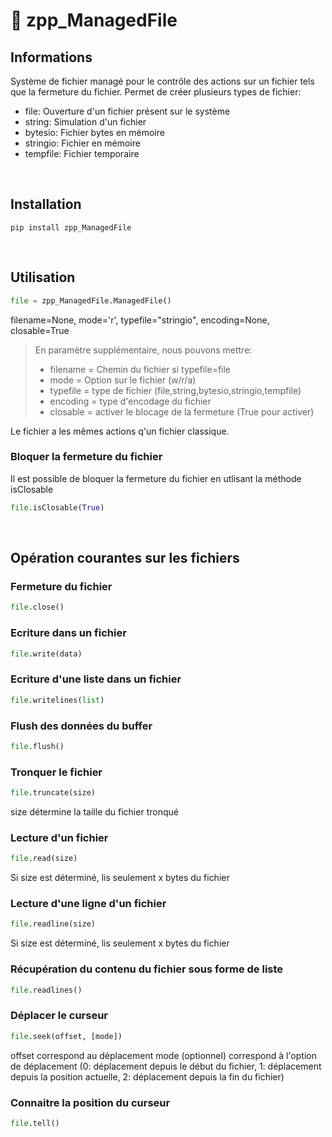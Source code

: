 # :floppy_disk: zpp_ManagedFile
## Informations
Système de fichier managé pour le contrôle des actions sur un fichier tels que la fermeture du fichier.
Permet de créer plusieurs types de fichier:
- file: Ouverture d'un fichier présent sur le système
- string: Simulation d'un fichier
- bytesio: Fichier bytes en mémoire
- stringio: Fichier en mémoire
- tempfile: Fichier temporaire

<br>

## Installation
```console
pip install zpp_ManagedFile
```
<br>

## Utilisation
```python
file = zpp_ManagedFile.ManagedFile()
```
filename=None, mode='r', typefile="stringio", encoding=None, closable=True
>En paramètre supplémentaire, nous pouvons mettre:<br/>
>- filename = Chemin du fichier si typefile=file
>- mode = Option sur le fichier (w/r/a)
>- typefile = type de fichier  (file,string,bytesio,stringio,tempfile)
>- encoding = type d'encodage du fichier
>- closable = activer le blocage de la fermeture (True pour activer)

Le fichier a les mêmes actions q'un fichier classique.

### Bloquer la fermeture du fichier

Il est possible de bloquer la fermeture du fichier en utlisant la méthode isClosable
```python
file.isClosable(True)
```
<br>

## Opération courantes sur les fichiers

### Fermeture du fichier
```python
file.close()
```

### Ecriture dans un fichier
```python
file.write(data)
```

### Ecriture d'une liste dans un fichier
```python
file.writelines(list)
```

### Flush des données du buffer
```python
file.flush()
```

### Tronquer le fichier
```python
file.truncate(size)
```
size détermine la taille du fichier tronqué

### Lecture d'un fichier
```python
file.read(size)
```
Si size est déterminé, lis seulement x bytes du fichier

### Lecture d'une ligne d'un fichier
```python
file.readline(size)
```
Si size est déterminé, lis seulement x bytes du fichier

### Récupération du contenu du fichier sous forme de liste
```python
file.readlines()
```

### Déplacer le curseur
```python
file.seek(offset, [mode])
```
offset correspond au déplacement
mode (optionnel) correspond à l'option de déplacement (0: déplacement depuis le début du fichier, 1: déplacement depuis la position actuelle, 2: déplacement depuis la fin du fichier)

### Connaitre la position du curseur
```python
file.tell()
```